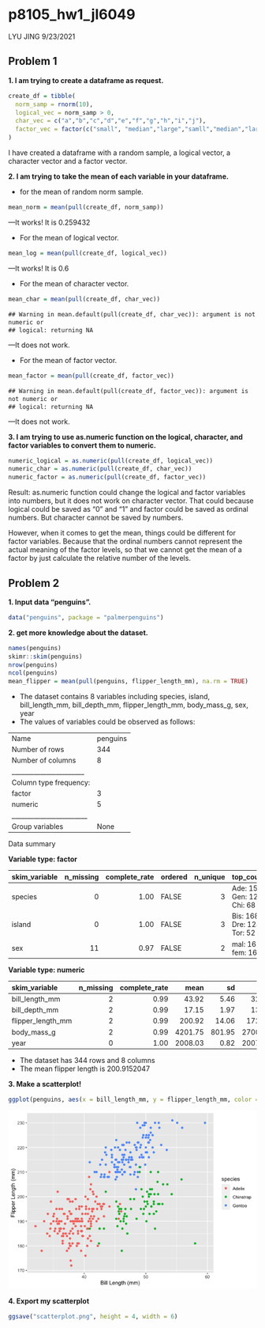 p8105\_hw1\_jl6049
================
LYU JING
9/23/2021

## Problem 1

**1. I am trying to create a dataframe as request.**

``` r
create_df = tibble(
  norm_samp = rnorm(10),
  logical_vec = norm_samp > 0,
  char_vec = c("a","b","c","d","e","f","g","h","i","j"),
  factor_vec = factor(c("small", "median","large","samll","median","large","samll","median","large", "samll"))
)
```

I have created a dataframe with a random sample, a logical vector, a
character vector and a factor vector.

**2. I am trying to take the mean of each variable in your dataframe.**

-   for the mean of random norm sample.

``` r
mean_norm = mean(pull(create_df, norm_samp))
```

—It works! It is 0.259432

-   For the mean of logical vector.

``` r
mean_log = mean(pull(create_df, logical_vec))
```

—It works! It is 0.6

-   For the mean of character vector.

``` r
mean_char = mean(pull(create_df, char_vec))
```

    ## Warning in mean.default(pull(create_df, char_vec)): argument is not numeric or
    ## logical: returning NA

—It does not work.

-   For the mean of factor vector.

``` r
mean_factor = mean(pull(create_df, factor_vec))
```

    ## Warning in mean.default(pull(create_df, factor_vec)): argument is not numeric or
    ## logical: returning NA

—It does not work.

**3. I am trying to use as.numeric function on the logical, character,
and factor variables to convert them to numeric.**

``` r
numeric_logical = as.numeric(pull(create_df, logical_vec))
numeric_char = as.numeric(pull(create_df, char_vec))
numeric_factor = as.numeric(pull(create_df, factor_vec))
```

Result: as.numeric function could change the logical and factor
variables into numbers, but it does not work on character vector. That
could because logical could be saved as “0” and “1” and factor could be
saved as ordinal numbers. But character cannot be saved by numbers.

However, when it comes to get the mean, things could be different for
factor variables. Because that the ordinal numbers cannot represent the
actual meaning of the factor levels, so that we cannot get the mean of a
factor by just calculate the relative number of the levels.

## Problem 2

**1. Input data “penguins”.**

``` r
data("penguins", package = "palmerpenguins")
```

**2. get more knowledge about the dataset.**

``` r
names(penguins)
skimr::skim(penguins)
nrow(penguins)
ncol(penguins)
mean_flipper = mean(pull(penguins, flipper_length_mm), na.rm = TRUE)
```

-   The dataset contains 8 variables including species, island,
    bill\_length\_mm, bill\_depth\_mm, flipper\_length\_mm,
    body\_mass\_g, sex, year
-   The values of variables could be observed as follows:

|                                                  |          |
|:-------------------------------------------------|:---------|
| Name                                             | penguins |
| Number of rows                                   | 344      |
| Number of columns                                | 8        |
| \_\_\_\_\_\_\_\_\_\_\_\_\_\_\_\_\_\_\_\_\_\_\_   |          |
| Column type frequency:                           |          |
| factor                                           | 3        |
| numeric                                          | 5        |
| \_\_\_\_\_\_\_\_\_\_\_\_\_\_\_\_\_\_\_\_\_\_\_\_ |          |
| Group variables                                  | None     |

Data summary

**Variable type: factor**

| skim\_variable | n\_missing | complete\_rate | ordered | n\_unique | top\_counts                 |
|:---------------|-----------:|---------------:|:--------|----------:|:----------------------------|
| species        |          0 |           1.00 | FALSE   |         3 | Ade: 152, Gen: 124, Chi: 68 |
| island         |          0 |           1.00 | FALSE   |         3 | Bis: 168, Dre: 124, Tor: 52 |
| sex            |         11 |           0.97 | FALSE   |         2 | mal: 168, fem: 165          |

**Variable type: numeric**

| skim\_variable      | n\_missing | complete\_rate |    mean |     sd |     p0 |     p25 |     p50 |    p75 |   p100 | hist  |
|:--------------------|-----------:|---------------:|--------:|-------:|-------:|--------:|--------:|-------:|-------:|:------|
| bill\_length\_mm    |          2 |           0.99 |   43.92 |   5.46 |   32.1 |   39.23 |   44.45 |   48.5 |   59.6 | ▃▇▇▆▁ |
| bill\_depth\_mm     |          2 |           0.99 |   17.15 |   1.97 |   13.1 |   15.60 |   17.30 |   18.7 |   21.5 | ▅▅▇▇▂ |
| flipper\_length\_mm |          2 |           0.99 |  200.92 |  14.06 |  172.0 |  190.00 |  197.00 |  213.0 |  231.0 | ▂▇▃▅▂ |
| body\_mass\_g       |          2 |           0.99 | 4201.75 | 801.95 | 2700.0 | 3550.00 | 4050.00 | 4750.0 | 6300.0 | ▃▇▆▃▂ |
| year                |          0 |           1.00 | 2008.03 |   0.82 | 2007.0 | 2007.00 | 2008.00 | 2009.0 | 2009.0 | ▇▁▇▁▇ |

-   The dataset has 344 rows and 8 columns
-   The mean flipper length is 200.9152047

**3. Make a scatterplot!**

``` r
ggplot(penguins, aes(x = bill_length_mm, y = flipper_length_mm, color = species)) + geom_point() + labs(x = "Bill Length (mm)" , y = "Flipper Length (mm)")
```

![](p8105_hw1_jl6049_files/figure-gfm/unnamed-chunk-10-1.png)<!-- -->

**4. Export my scatterplot**

``` r
ggsave("scatterplot.png", height = 4, width = 6)
```
